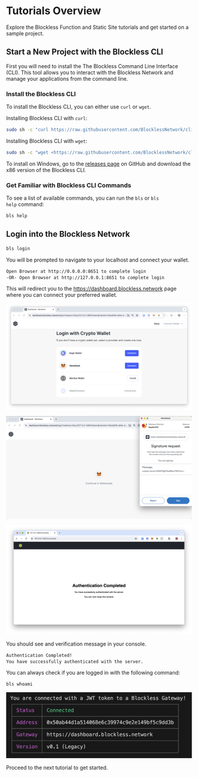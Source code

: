 # Tutorials Overview

Explore the Blockless Function and Static Site tutorials and get started on a sample project.

## Start a New Project with the Blockless CLI

First you will need to install the The Blockless Command Line Interface (CLI). This tool allows you to interact with the Blockless Network and manage your applications from the command line.

### Install the Blockless CLI

To install the Blockless CLI, you can either use `curl` or `wget`.

Installing Blockless CLI with `curl`:

```bash
sudo sh -c "curl https://raw.githubusercontent.com/BlocklessNetwork/cli/main/download.sh | bash"
```

Installing Blockless CLI with `wget`:

```bash
sudo sh -c "wget <https://raw.githubusercontent.com/BlocklessNetwork/cli/main/download.sh> -v -O download.sh; chmod +x download.sh; ./download.sh; rm -rf download.sh"
```

To install on Windows, go to the [releases page](https://github.com/blocklessnetwork/cli/releases) on GitHub and download the x86 version of the Blockless CLI.

### Get Familiar with Blockless CLI Commands

To see a list of available commands, you can run the `bls` or `bls help` command:

```bash
bls help
```

## Login into the Blockless Network

```bash
bls login
```

You will be prompted to navigate to your localhost and connect your wallet.

```bash
Open Browser at http://0.0.0.0:8651 to complete login
-OR- Open Browser at http://127.0.0.1:8651 to complete login
```

This will redirect you to the https://dashboard.blockless.network page where you can connect your preferred wallet.

![login page](./assets/img/login-with-crypto-wallet.png "Login with Crypto Wallet")

![login page](./assets/img/login-with-crypto-wallet-1.png "Login with Crypto Wallet")

![login page](./assets/img/login-with-crypto-wallet-2.png "Login with Crypto Wallet")

You should see and verification message in your console.

```bash
Authentication Completed!
You have successfully authenticated with the server.
```

You can always check if you are logged in with the following command:

```bash
bls whoami
```

![login verification](./assets/img/login-verification.png "Login verification")

Proceed to the next tutorial to get started.